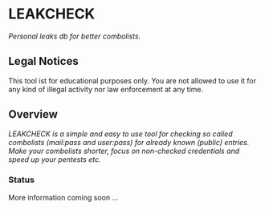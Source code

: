 # LEAKCHECK
<p><i>Personal leaks db for better combolists.</i></p>

<h2>Legal Notices</h2>
<p>This tool ist for educational purposes only. You are not allowed to use it for any kind of illegal activity nor law enforcement at any time.</p>

<h2>Overview</h2>
<p><i>LEAKCHECK is a simple and easy to use tool for checking so called combolists (mail:pass and user:pass) for already known (public) entries. Make your combolists shorter, focus on non-checked credentials and speed up your pentests etc.</i></p>

<h3>Status</h3>
<p>More information coming soon ...</p>
